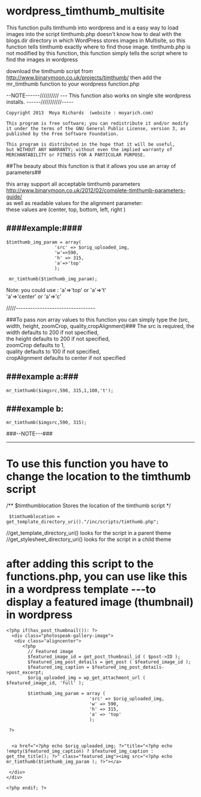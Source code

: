 wordpress_timthumb_multisite
============================
This function pulls timthumb into wordpress and is a easy way to load images into the script
timthumb.php doesn't know how to deal with the blogs.dir directory in which WordPress stores images in Multisite,
so this function tells timthumb exactly where to find those image.
timthumb.php is not modified by this function,
this function simply tells the script where to find the images in wordpress

download the timthumb script from http://www.binarymoon.co.uk/projects/timthumb/ 
then  add the mr_timthumb  function to your wordpress function.php

--NOTE------//////////  --- This function also works on single site wordpress installs. ------///////////-----

    Copyright 2013  Moya Richards  (website : moyarich.com)

    This program is free software; you can redistribute it and/or modify
    it under the terms of the GNU General Public License, version 3, as
    published by the Free Software Foundation.

    This program is distributed in the hope that it will be useful,
    but WITHOUT ANY WARRANTY; without even the implied warranty of
    MERCHANTABILITY or FITNESS FOR A PARTICULAR PURPOSE.  

##The beauty about this function is that it allows you use an array of parameters##

this array support all acceptable timthumb parameters   
http://www.binarymoon.co.uk/2012/02/complete-timthumb-parameters-guide/  
as well as readable values for the alignment parameter:   
these values are (center, top, bottom, left, right )    

####example:####
-----------------------------------------------------

    $timthumb_img_param = array(
                      'src' => $orig_uploaded_img,
                      'w'=>590,
                      'h' => 315,
                      'a'=>'top'
                      );

     mr_timthumb($timthumb_img_param);

Note: you could use :
        'a'=>'top' or 'a'=>'t'   
        'a'=>'center' or 'a'=>'c'   

/////---------------------------------

###To pass non array values to this function you can simply type the (src, width, height, zoomCrop, quality,cropAlignment)###
The src is required,
    the width defaults to 200 if not specified,   
    the height defaults to 200 if not specified,   
    zoomCrop defaults to 1,   
    quality defaults to 100 if not specified,   
    cropAlignment defaults to center if not specified   


###example a:###
-----------------------------------------------------
    mr_timthumb($imgsrc,590, 315,1,100,'t');

###example b:
-----------------------------------------------------
    mr_timthumb($imgsrc,590, 315);




###--NOTE---###

-----------------------------------------------------
To use this function you have to change the location to the timthumb script
===========================
  /** $timthumblocation Stores the location of the timthumb script */

     $timthumblocation = get_template_directory_uri()."/inc/scripts/timthumb.php";
  

//get_template_directory_uri() looks for the script in a parent theme    
//get_stylesheet_directory_uri() looks for the script in a child theme   
     

after adding this script to the functions.php, you can use like this in a wordpress template
---to display a featured image (thumbnail) in wordpress
=======================================================
    <?php if(has_post_thumbnail()): ?>
      <div class="photospeak-gallery-image">
       <div class="aligncenter">
          <?php
            // Featured image
            $featured_image_id = get_post_thumbnail_id ( $post->ID );
            $featured_img_post_details = get_post ( $featured_image_id );
            $featured_img_caption = $featured_img_post_details->post_excerpt;
            $orig_uploaded_img = wp_get_attachment_url ( $featured_image_id, 'full' );
  
            $timthumb_img_param = array (
                                   'src' => $orig_uploaded_img,
                                   'w' => 590,
                                   'h' => 315,
                                   'a' => 'top' 
                                   );
                                        
     ?>

     
      <a href="<?php echo $orig_uploaded_img; ?>"title="<?php echo !empty($featured_img_caption) ? $featured_img_caption : get_the_title(); ?>" class="featured_img"><img src="<?php echo mr_timthumb($timthumb_img_param ); ?>"></a>
      
     </div>
    </div>

    <?php endif; ?>
